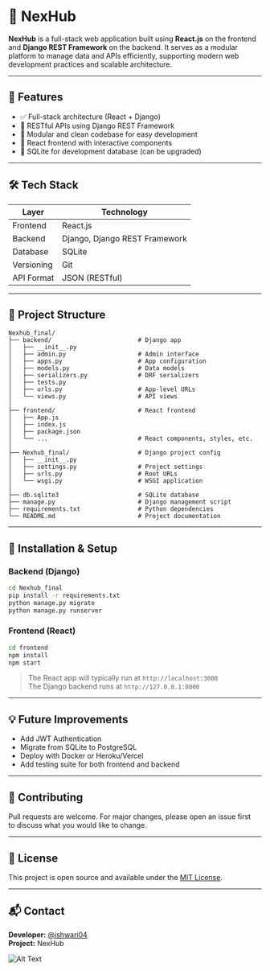 # 🚀 NexHub

**NexHub** is a full-stack web application built using **React.js** on the frontend and **Django REST Framework** on the backend. It serves as a modular platform to manage data and APIs efficiently, supporting modern web development practices and scalable architecture.

---

## 📌 Features

- ✅ Full-stack architecture (React + Django)
- 📡 RESTful APIs using Django REST Framework
- 🧩 Modular and clean codebase for easy development
- 🎨 React frontend with interactive components
- 📂 SQLite for development database (can be upgraded)

---

## 🛠️ Tech Stack

| Layer       | Technology              |
|-------------|--------------------------|
| Frontend    | React.js                 |
| Backend     | Django, Django REST Framework |
| Database    | SQLite                   |
| Versioning  | Git                      |
| API Format  | JSON (RESTful)           |

---

## 🚦 Project Structure

```
Nexhub_final/
├── backend/                        # Django app
│   ├── __init__.py
│   ├── admin.py                    # Admin interface
│   ├── apps.py                     # App configuration
│   ├── models.py                   # Data models
│   ├── serializers.py              # DRF serializers
│   ├── tests.py
│   ├── urls.py                     # App-level URLs
│   └── views.py                    # API views
│
├── frontend/                       # React frontend
│   ├── App.js
│   ├── index.js
│   ├── package.json
│   └── ...                         # React components, styles, etc.
│
├── Nexhub_final/                   # Django project config
│   ├── __init__.py
│   ├── settings.py                 # Project settings
│   ├── urls.py                     # Root URLs
│   └── wsgi.py                     # WSGI application
│
├── db.sqlite3                      # SQLite database
├── manage.py                       # Django management script
├── requirements.txt                # Python dependencies
└── README.md                       # Project documentation
```

---

## 🧪 Installation & Setup

### Backend (Django)

```bash
cd Nexhub_final
pip install -r requirements.txt
python manage.py migrate
python manage.py runserver
```

### Frontend (React)

```bash
cd frontend
npm install
npm start
```

> The React app will typically run at `http://localhost:3000`  
> The Django backend runs at `http://127.0.0.1:8000`

---

## 💡 Future Improvements

- Add JWT Authentication
- Migrate from SQLite to PostgreSQL
- Deploy with Docker or Heroku/Vercel
- Add testing suite for both frontend and backend

---

## 🤝 Contributing

Pull requests are welcome. For major changes, please open an issue first  
to discuss what you would like to change.

---

## 📄 License

This project is open source and available under the [MIT License](LICENSE).

---

## 📬 Contact

**Developer:** [@ishwari04](https://github.com/ishwari04)  
**Project:** NexHub


![Alt Text]([https://github.com/ishwari04/NexHub/blob/main/446080979-6ec94fb0-29b0-44f5-b9cc-7207e668beb5.jpg])
